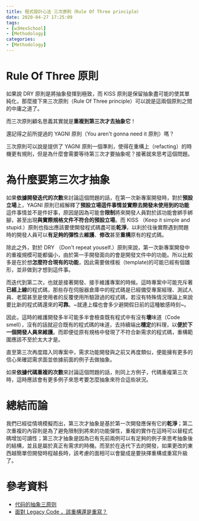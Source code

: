 ```yaml
---
title: 程式設計心法 三次原則（Rule Of Three principle）
date: 2020-04-27 17:25:09
tags:
- [w3HexSchool]
- [Methodology]
categories: 
- [Methodology]
---
```


# Rule Of Three 原則

如果說 DRY 原則是將抽象發揮到極致，而 KISS 原則是保留抽象盡可能的使其單純化，那麼接下來三次原則（Rule Of Three principle）可以說是這兩個原則之間的中庸之道了。

而三次原則顧名思義其實就是**重複到第三次才去抽象它**！

還記得之前所提過的 YAGNI 原則（You aren't gonna need it 原則）嗎？

三次原則可以說是提供了 YAGNI 原則一個準則，使得在重構上（refacting）的時機更有規則，但是為什麼會需要等待第三次才要抽象呢？接著就來思考這個問題。

<!--more-->

# 為什麼要第三次才抽象

如果**依據開發迭代的次數**來討論這個問題的話，在第一次新專案開發時，對於**預設立場**上，YAGNI 原則已經解釋了**預設立場這件事情並實際去開發未使用到的功能**這件事情並不是件好事，原因是因為可能會**限制**將來開發人員對於該功能會綁手綁腳，甚至出現**與實際規格文件不符合的預設立場**。而 KISS （Keep it simple and stupid.）原則也指出應該要使開發程式碼盡可能**乾淨**，以利於往後實際遇到問題時的開發人員可以**有足夠的彈性**去**維護**、**修改**甚至**重構**原有的程式碼。

除此之外，對於 DRY （Don't repeat youself.）原則來說，第一次新專案開發中的重複規模可能都偏小，由於第一手開發面向的會是開發文件中的功能。所以比較多是在於想**怎麼符合現有的功能**，因此需要做樣板（template)的可能已經有個雛形，並非做到才想到這件事。

而迭代到第二次，也就是接著開發、接手維護專案的時候。這時專案中可能充斥著**已經上線**的程式碼，那些存在伺服器倉庫中的程式碼是已經備受專案經理、測試人員、老闆甚至是使用者的反覆使用所驗證過的程式碼，若沒有特殊情況理論上來說要比新的程式碼還來的**可靠**。~就連上檔也會多少避開假日前的這種敏感時刻~。

因此，這時的維護開發多半可能多半會檢查既有程式中有沒有**壞**味道（Code smell），沒有的話就迎合既有的程式碼的味道，去持續端出**穩定**的料理，以**便於下一個開發人員來維護**。而即便從原有規格中發現了不符合新需求的程式碼，重構範圍應該不至於太大才是。

直至第三次再度踏入同專案中，需求功能開發與之前又再度類似，便能擁有更多的信心來確認需求面並依據前面的例子去做抽象。

如果**依據代碼重複的次數**來討論這個問題的話，則同上方例子，代碼重複第三次時，這時應該會有更多例子來思考要怎麼抽象來符合這些狀況。

# 總結而論
我們已經從情境模擬而出，第三次才抽象是基於第一次開發應保有它的**乾淨**；第二次重複的內容則是為了避免限制到將來的功能彈性，重複的實作在這時可以替程式碼增加可讀性；第三次才抽象是因為已有先前兩例可以有足夠的例子來思考抽象後的結構，並且是屬於真正有需求的時機。而至於在迭代下去的開發，如果更改的東西越簡單但開發時程越長時，該考慮的面相可以會變成是要抉擇重構或重寫升級了。


# 參考資料

- [代码的抽象三原则](http://www.ruanyifeng.com/blog/2013/01/abstraction_principles.html)
- [面對 Legacy Code ，該重構還是重寫？](https://jaceju.net/refactor-or-rebuild/)
